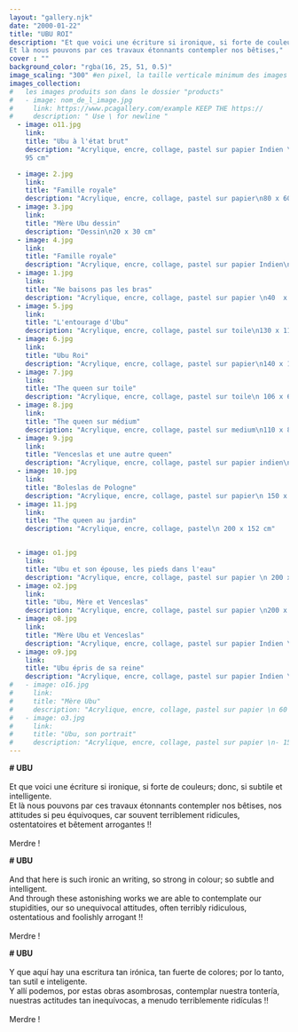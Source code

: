 ```yaml
---
layout: "gallery.njk"
date: "2000-01-22"
title: "UBU ROI"
description: "Et que voici une écriture si ironique, si forte de couleurs; donc, si subtile et intelligente.  
Et là nous pouvons par ces travaux étonnants contempler nos bêtises,"
cover : ""
background_color: "rgba(16, 25, 51, 0.5)"
image_scaling: "300" #en pixel, la taille verticale minimum des images presentes dans la gallery
images_collection:
#   les images produits son dans le dossier "products" 
#   - image: nom_de_l_image.jpg
#     link: https://www.pcagallery.com/example KEEP THE https://
#     description: " Use \ for newline "
  - image: o11.jpg
    link:
    title: "Ubu à l'état brut"
    description: "Acrylique, encre, collage, pastel sur papier Indien \n 135 x
    95 cm"

  - image: 2.jpg
    link:
    title: "Famille royale"
    description: "Acrylique, encre, collage, pastel sur papier\n80 x 60 cm"
  - image: 3.jpg
    link:
    title: "Mère Ubu dessin"
    description: "Dessin\n20 x 30 cm"
  - image: 4.jpg
    link:
    title: "Famille royale"
    description: "Acrylique, encre, collage, pastel sur papier Indien\n135 x 95 cm"
  - image: 1.jpg
    link:
    title: "Ne baisons pas les bras"
    description: "Acrylique, encre, collage, pastel sur papier \n40  x 60 cm"
  - image: 5.jpg
    link:
    title: "L'entourage d'Ubu"
    description: "Acrylique, encre, collage, pastel sur toile\n130 x 110 cm"
  - image: 6.jpg
    link:
    title: "Ubu Roi"
    description: "Acrylique, encre, collage, pastel sur papier\n140 x 100 cm"
  - image: 7.jpg
    link:
    title: "The queen sur toile"
    description: "Acrylique, encre, collage, pastel sur toile\n 106 x 66 cm"
  - image: 8.jpg
    link:
    title: "The queen sur médium"
    description: "Acrylique, encre, collage, pastel sur medium\n110 x 80 cm"
  - image: 9.jpg
    link:
    title: "Venceslas et une autre queen"
    description: "Acrylique, encre, collage, pastel sur papier indien\n135 x 95 cm"
  - image: 10.jpg
    link:
    title: "Boleslas de Pologne"
    description: "Acrylique, encre, collage, pastel sur papier\n 150 x 130 cm"
  - image: 11.jpg
    link:
    title: "The queen au jardin"
    description: "Acrylique, encre, collage, pastel\n 200 x 152 cm"


  - image: o1.jpg
    link:
    title: "Ubu et son épouse, les pieds dans l'eau"
    description: "Acrylique, encre, collage, pastel sur papier \n 200 x 152 cm"
  - image: o2.jpg
    link:
    title: "Ubu, Mère et Venceslas"
    description: "Acrylique, encre, collage, pastel sur papier \n200 x 152 cm "
  - image: o8.jpg
    link:
    title: "Mère Ubu et Venceslas"
    description: "Acrylique, encre, collage, pastel sur papier Indien \n 135 x 95 cm"
  - image: o9.jpg
    link:
    title: "Ubu épris de sa reine"
    description: "Acrylique, encre, collage, pastel sur papier Indien \n 135 x 95 cm"
#   - image: o16.jpg
#     link:
#     title: "Mère Ubu"
#     description: "Acrylique, encre, collage, pastel sur papier \n 60 x 40 cm"
#   - image: o3.jpg
#     link:
#     title: "Ubu, son portrait"
#     description: "Acrylique, encre, collage, pastel sur papier \n- 150 x 130 cm"
---
```

**# UBU**  
&nbsp;  
Et que voici une écriture si ironique, si forte de couleurs; donc, si subtile et intelligente.  
Et là nous pouvons par ces travaux étonnants contempler nos bêtises, nos attitudes si peu équivoques, car souvent terriblement ridicules, ostentatoires et bêtement arrogantes&nbsp;!!  
&nbsp;  
Merdre&nbsp;!


**# UBU**  
&nbsp;  
And that here is such ironic an writing, so strong in colour; so subtle and intelligent.  
And through these astonishing works we are able to contemplate our stupidities, our so unequivocal attitudes, often terribly ridiculous, ostentatious and foolishly arrogant&nbsp;!!  
&nbsp;  
Merdre&nbsp;!


**# UBU**  
&nbsp;  
Y que aquí hay una escritura tan irónica, tan fuerte de colores; por lo tanto, tan sutil e inteligente.  
Y allí podemos, por estas obras asombrosas, contemplar nuestra tontería, nuestras actitudes tan inequívocas, a menudo terriblemente ridículas&nbsp;!!  
&nbsp;  
Merdre&nbsp;!